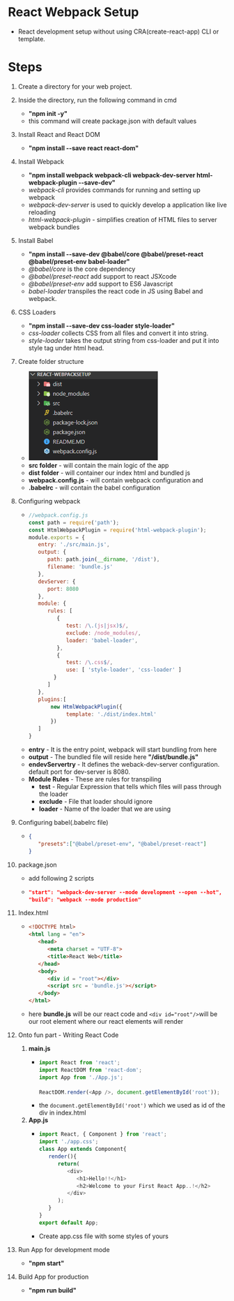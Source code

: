 # React Webpack Setup

* React development setup without using CRA(create-react-app) CLI or template.

# Steps

1. Create a directory for your web project.
2. Inside the directory, run the following command in cmd
   - **"npm init -y"**
   - this command will create package.json with default values
3. Install React and React DOM
   - **"npm install --save react react-dom"** 
4. Install Webpack
   - **"npm install webpack webpack-cli webpack-dev-server html-webpack-plugin --save-dev"**
   - *webpack-cli* provides commands for running and setting up webpack
   - *webpack-dev-server* is used to quickly develop a application like live reloading
   - *html-webpack-plugin* - simplifies creation of HTML files to server webpack bundles
5. Install Babel
   -  **"npm install --save-dev @babel/core @babel/preset-react @babel/preset-env babel-loader"**
   -  *@babel/core* is the core dependency
   -  *@babel/preset-react* add support to react JSXcode
   -  *@babel/preset-env* add support to ES6 Javascript
   -  *babel-loader* transpiles the react code in JS using Babel and webpack.
6. CSS Loaders
   -  **"npm install --save-dev css-loader style-loader"**
   -  *css-loader* collects CSS from all files and convert it into string.
   -  *style-loader* takes the output string from css-loader and put it into style tag under html head.
7. Create folder structure
   * ![folder structure](/images/folder_structure.PNG)

   - **src folder** - will contain the main logic of the app
   - **dist folder** - will container our index html and bundled js
   - **webpack.config.js** - will contain webpack configuration and
   - **.babelrc** - will contain the babel configuration
8. Configuring webpack
   - ```javascript
     //webpack.config.js
     const path = require('path');
     const HtmlWebpackPlugin = require('html-webpack-plugin');
     module.exports = {
        entry: './src/main.js',
        output: {
           path: path.join(__dirname, '/dist'),
           filename: 'bundle.js'
        },
        devServer: {
           port: 8080
        },
        module: {
           rules: [
              {
                 test: /\.(js|jsx)$/,
                 exclude: /node_modules/,
                 loader: 'babel-loader',
              },
              {
                 test: /\.css$/,
                 use: [ 'style-loader', 'css-loader' ]
             }
           ]
        },
        plugins:[
            new HtmlWebpackPlugin({
                 template: './dist/index.html'
            }) 
        ]
     }  
    - **entry** - It is the entry point, webpack will start bundling from here
    - **output** - The bundled file will reside here **"/dist/bundle.js"**
    - **endevServertry** - It defines the weback-dev-server configuration. default port for dev-server is 8080.
    - **Module Rules** - These are rules for transpiling
      - **test** - Regular Expression that tells which files will pass through the loader
      - **exclude** - File that loader should ignore
      - **loader** - Name of the loader that we are using
9. Configuring babel(.babelrc file)
   - ```json
     {
        "presets":["@babel/preset-env", "@babel/preset-react"]
     } 
10. package.json
    - add following 2 scripts  
    - ```json
      "start": "webpack-dev-server --mode development --open --hot",
      "build": "webpack --mode production"
11. Index.html
    - ```html
      <!DOCTYPE html>
      <html lang = "en">
         <head>
            <meta charset = "UTF-8">
            <title>React Web</title>
         </head>
         <body>
            <div id = "root"></div>
            <script src = 'bundle.js'></script>
         </body>
      </html>
    - here **bundle.js** will be our react code and ```<div id="root"/>```will be our root element where our react elements will render
12. Onto fun part - Writing React Code
    1.  **main.js**  
        - ```javascript
          import React from 'react';
          import ReactDOM from 'react-dom';
          import App from './App.js';

          ReactDOM.render(<App />, document.getElementById('root'));
          ```  
        - the ```document.getElementById('root')``` which we used as id of the div in index.html
    2. **App.js**
       - ```javascript
         import React, { Component } from 'react';
         import './app.css';
         class App extends Component{
            render(){
               return(
                  <div>
                     <h1>Hello!!</h1>
                     <h2>Welcome to your First React App..!</h2>
                  </div>
               );
            }
         }
         export default App;
         ``` 
       - Create app.css file with some styles of yours
13. Run App for development mode
    - **"npm start"**
14. Build App for production
    - **"npm run build"**  
